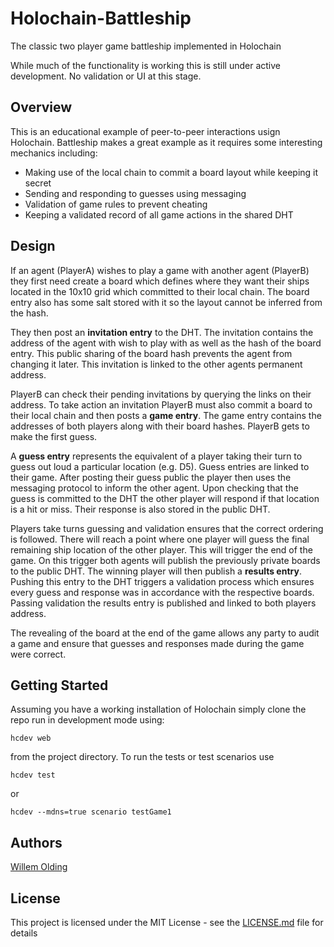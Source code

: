 # Holochain-Battleship

The classic two player game battleship implemented in Holochain

While much of the functionality is working this is still under active development. No validation or UI at this stage.

## Overview

This is an educational example of peer-to-peer interactions usign Holochain. Battleship makes a great example as it requires some interesting mechanics including:

- Making use of the local chain to commit a board layout while keeping it secret
- Sending and responding to guesses using messaging 
- Validation of game rules to prevent cheating
- Keeping a validated record of all game actions in the shared DHT

## Design

If an agent (PlayerA) wishes to play a game with another agent (PlayerB) they first need create a board which defines where they want their ships located in the 10x10 grid which committed to their local chain. The board entry also has some salt stored with it so the layout cannot be inferred from the hash.

They then post an **invitation entry** to the DHT. The invitation contains the address of the agent with wish to play with as well as the hash of the board entry. This public sharing of the board hash prevents the agent from changing it later. This invitation is linked to the other agents permanent address.

PlayerB can check their pending invitations by querying the links on their address. To take action an invitation PlayerB must also commit a board to their local chain and then posts a **game entry**. The game entry contains the addresses of both players along with their board hashes. PlayerB gets to make the first guess.

A **guess entry** represents the equivalent of a player taking their turn to guess out loud a particular location (e.g. D5). Guess entries are linked to their game. After posting their guess public the player then uses the messaging protocol to inform the other agent. Upon checking that the guess is committed to the DHT the other player will respond if that location is a hit or miss. Their response is also stored in the public DHT.

Players take turns guessing and validation ensures that the correct ordering is followed. There will reach a point where one player will guess the final remaining ship location of the other player. This will trigger the end of the game. On this trigger both agents will publish the previously private boards to the public DHT. The winning player will then publish a **results entry**. Pushing this entry to the DHT triggers a validation process which ensures every guess and response was in accordance with the respective boards. Passing validation the results entry is published and linked to both players address.

The revealing of the board at the end of the game allows any party to audit a game and ensure that guesses and responses made during the game were correct.


## Getting Started

Assuming you have a working installation of Holochain simply clone the repo run in development mode using:
```
hcdev web 
```
from the project directory. To run the tests or test scenarios use
```
hcdev test
```
or 
```
hcdev --mdns=true scenario testGame1
```
## Authors

[Willem Olding](https://github.com/willemolding)

## License

This project is licensed under the MIT License - see the [LICENSE.md](LICENSE.md) file for details
